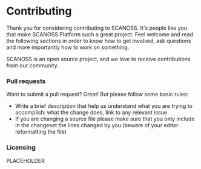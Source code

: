 # Contributing
Thank you for considering contributing to SCANOSS. It's people like you that make SCANOSS Platform such a great project. Feel welcome and read the following sections
in order to know how to get involved, ask questions and more importantly how to work on something.

SCANOSS is an open source project, and we love to receive contributions from our community.

### Pull requests

Want to submit a pull request? Great! But please follow some basic rules:

- Write a brief description that help us understand what you are trying to accomplish: what the change does, link to any relevant issue
- If you are changing a source file please make sure that you only include in the changeset the lines changed by you (beware of your editor reformatting the file)

### Licensing

PLACEHOLDER